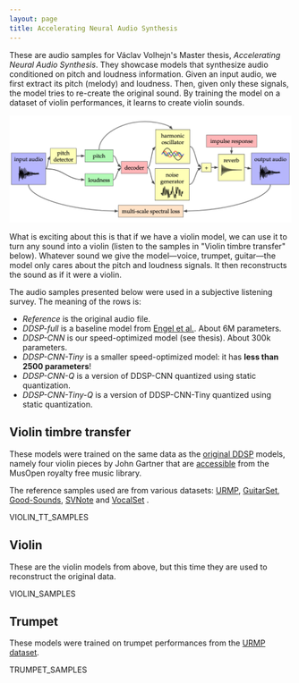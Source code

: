 ```yaml
---
layout: page
title: Accelerating Neural Audio Synthesis
---
```


These are audio samples for Václav Volhejn's Master thesis, _Accelerating Neural Audio Synthesis_.
They showcase models that synthesize audio conditioned on pitch and loudness information.
Given an input audio, we first extract its pitch (melody) and loudness.
Then, given only these signals, the model tries to re-create the original sound.
By training the model on a dataset of violin performances, it learns to create violin sounds.

![DDSP architecture diagram](ddsp-architecture.png)

What is exciting about this is that if we have a violin model, we can use it to turn any sound into a violin (listen to the samples in "Violin timbre transfer" below).
Whatever sound we give the model—voice, trumpet, guitar—the model only cares about the pitch and loudness signals.
It then reconstructs the sound as if it were a violin.

The audio samples presented below were used in a subjective listening survey.
The meaning of the rows is:

- _Reference_ is the original audio file.
- _DDSP-full_ is a baseline model from [Engel et al.](https://arxiv.org/abs/2001.04643). About 6M parameters.
- _DDSP-CNN_ is our speed-optimized model (see thesis). About 300k parameters.
- _DDSP-CNN-Tiny_ is a smaller speed-optimized model: it has **less than 2500 parameters**!
- _DDSP-CNN-Q_ is a version of DDSP-CNN quantized using static quantization.
- _DDSP-CNN-Tiny-Q_ is a version of DDSP-CNN-Tiny quantized using static quantization.

## Violin timbre transfer

These models were trained on the same data as the [original DDSP](https://arxiv.org/abs/2001.04643) models, namely four violin pieces by John Gartner that are [accessible](https://musopen.org/music/13574-violin-partita-no-1-bwv-1002/) from the MusOpen royalty free music library.

The reference samples used are from various datasets:
[URMP](https://labsites.rochester.edu/air/projects/URMP.html),
[GuitarSet](https://guitarset.weebly.com/),
[Good-Sounds](https://www.upf.edu/web/mtg/good-sounds),
[SVNote](http://marg.snu.ac.kr/automatic-music-transcription/)
and 
[VocalSet](https://zenodo.org/record/1193957)
.

VIOLIN_TT_SAMPLES

## Violin

These are the violin models from above, but this time they are used to reconstruct the original data.

VIOLIN_SAMPLES

## Trumpet

These models were trained on trumpet performances from the [URMP dataset](https://labsites.rochester.edu/air/projects/URMP.html).

TRUMPET_SAMPLES

